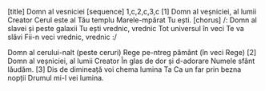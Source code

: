 [title] Domn al vesniciei
[sequence] 1,c,2,c,3,c
[1]
Domn al veșniciei, al lumii Creator
Cerul este al Tău templu
Marele-mpărat Tu ești.
[chorus]
/: Domn al slavei și peste galaxii
Tu ești vrednic, vrednic
Tot universul în veci Te va slăvi
Fii-n veci vrednic, vrednic :/

Domn al cerului-nalt (peste ceruri)
Rege pe-ntreg pământ (în veci Rege)
[2]
Domn al veșniciei, al lumii Creator
În glas de dor și d-adorare
Numele sfânt lăudăm.
[3]
Dis de dimineață voi chema lumina Ta
Ca un far prin bezna nopții
Drumul mi-l vei lumina.

